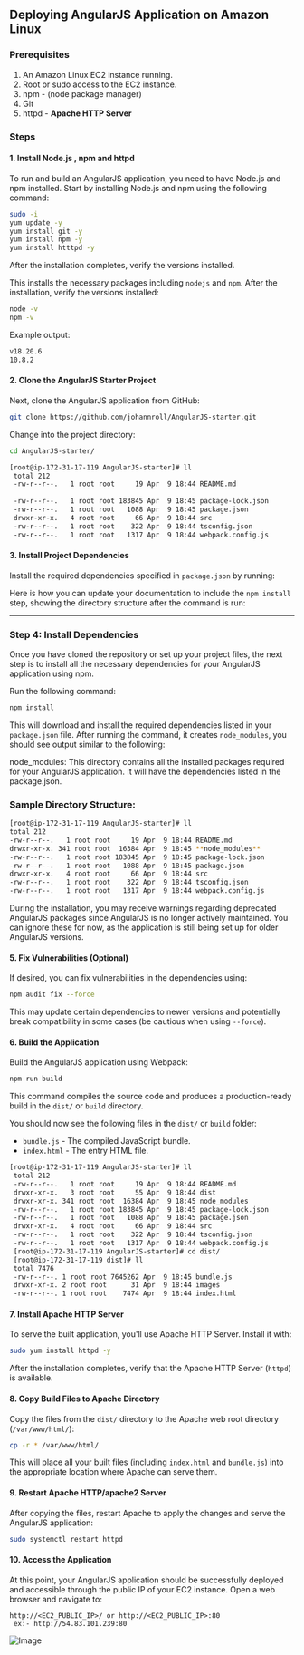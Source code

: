 ## **Deploying AngularJS Application on Amazon Linux**

### **Prerequisites**

1. An Amazon Linux EC2 instance running.
2. Root or sudo access to the EC2 instance.
3. npm - (node package manager)
4. Git
5. httpd - **Apache HTTP Server**

### **Steps**

#### 1. **Install Node.js , npm and httpd**
   To run and build an AngularJS application, you need to have Node.js and npm installed. Start by installing Node.js and npm using the following command:

   ```bash
   sudo -i
   yum update -y
   yum install git -y
   yum install npm -y
   yum install htttpd -y
   ```
   After the installation completes, verify the versions installed.

   This installs the necessary packages including `nodejs` and `npm`. After the installation, verify the versions installed:

   ```bash
   node -v
   npm -v
   ```

   Example output:
   ```bash
   v18.20.6
   10.8.2
   ```

#### 2. **Clone the AngularJS Starter Project**
   Next, clone the AngularJS application from GitHub:

   ```bash
   git clone https://github.com/johannroll/AngularJS-starter.git
   ```

   Change into the project directory:

   ```bash
   cd AngularJS-starter/
   ```
   ```bash
   [root@ip-172-31-17-119 AngularJS-starter]# ll
    total 212
    -rw-r--r--.   1 root root     19 Apr  9 18:44 README.md
    
    -rw-r--r--.   1 root root 183845 Apr  9 18:45 package-lock.json
    -rw-r--r--.   1 root root   1088 Apr  9 18:45 package.json
    drwxr-xr-x.   4 root root     66 Apr  9 18:44 src
    -rw-r--r--.   1 root root    322 Apr  9 18:44 tsconfig.json
    -rw-r--r--.   1 root root   1317 Apr  9 18:44 webpack.config.js

   ```

#### 3. **Install Project Dependencies**
   Install the required dependencies specified in `package.json` by running:

Here is how you can update your documentation to include the `npm install` step, showing the directory structure after the command is run:

---

### Step 4: Install Dependencies

Once you have cloned the repository or set up your project files, the next step is to install all the necessary dependencies for your AngularJS application using npm.

Run the following command:

```bash
npm install
```

This will download and install the required dependencies listed in your `package.json` file. After running the command, it creates `node_modules`,  you should see output similar to the following:

node_modules: This directory contains all the installed packages required for your AngularJS application. It will have the dependencies listed in the package.json.

### Sample Directory Structure:

```bash
[root@ip-172-31-17-119 AngularJS-starter]# ll
total 212
-rw-r--r--.   1 root root     19 Apr  9 18:44 README.md
drwxr-xr-x. 341 root root  16384 Apr  9 18:45 **node_modules**
-rw-r--r--.   1 root root 183845 Apr  9 18:45 package-lock.json
-rw-r--r--.   1 root root   1088 Apr  9 18:45 package.json
drwxr-xr-x.   4 root root     66 Apr  9 18:44 src
-rw-r--r--.   1 root root    322 Apr  9 18:44 tsconfig.json
-rw-r--r--.   1 root root   1317 Apr  9 18:44 webpack.config.js
```

During the installation, you may receive warnings regarding deprecated AngularJS packages since AngularJS is no longer actively maintained. You can ignore these for now, as the application is still being set up for older AngularJS versions.

#### 5. **Fix Vulnerabilities (Optional)**
   If desired, you can fix vulnerabilities in the dependencies using:

   ```bash
   npm audit fix --force
   ```

   This may update certain dependencies to newer versions and potentially break compatibility in some cases (be cautious when using `--force`).

#### 6. **Build the Application**
   Build the AngularJS application using Webpack:

   ```bash
   npm run build
   ```

   This command compiles the source code and produces a production-ready build in the `dist/`  or `build` directory.

   You should now see the following files in the `dist/` or `build` folder:
   - `bundle.js` - The compiled JavaScript bundle.
   - `index.html` - The entry HTML file.
     
   ```bash
   [root@ip-172-31-17-119 AngularJS-starter]# ll
    total 212
    -rw-r--r--.   1 root root     19 Apr  9 18:44 README.md
    drwxr-xr-x.   3 root root     55 Apr  9 18:44 dist
    drwxr-xr-x. 341 root root  16384 Apr  9 18:45 node_modules
    -rw-r--r--.   1 root root 183845 Apr  9 18:45 package-lock.json
    -rw-r--r--.   1 root root   1088 Apr  9 18:45 package.json
    drwxr-xr-x.   4 root root     66 Apr  9 18:44 src
    -rw-r--r--.   1 root root    322 Apr  9 18:44 tsconfig.json
    -rw-r--r--.   1 root root   1317 Apr  9 18:44 webpack.config.js
    [root@ip-172-31-17-119 AngularJS-starter]# cd dist/
    [root@ip-172-31-17-119 dist]# ll
    total 7476
    -rw-r--r--. 1 root root 7645262 Apr  9 18:45 bundle.js
    drwxr-xr-x. 2 root root      31 Apr  9 18:44 images
    -rw-r--r--. 1 root root    7474 Apr  9 18:44 index.html
   ```
  

#### 7. **Install Apache HTTP Server**
   To serve the built application, you'll use Apache HTTP Server. Install it with:

   ```bash
   sudo yum install httpd -y
   ```

   After the installation completes, verify that the Apache HTTP Server (`httpd`) is available.

#### 8. **Copy Build Files to Apache Directory**
   Copy the files from the `dist/` directory to the Apache web root directory (`/var/www/html/`):

   ```bash
   cp -r * /var/www/html/
   ```

   This will place all your built files (including `index.html` and `bundle.js`) into the appropriate location where Apache can serve them.

#### 9. **Restart Apache HTTP/apache2 Server**
   After copying the files, restart Apache to apply the changes and serve the AngularJS application:

   ```bash
   sudo systemctl restart httpd
   ```

#### 10. **Access the Application**
   At this point, your AngularJS application should be successfully deployed and accessible through the public IP of your EC2 instance. Open a web browser and navigate to:

   ```
   http://<EC2_PUBLIC_IP>/ or http://<EC2_PUBLIC_IP>:80
    ex:- http://54.83.101.239:80
   ```
![Image](https://github.com/user-attachments/assets/5e30ff80-e7f6-4d95-ad0d-f4e82790cd9a)
